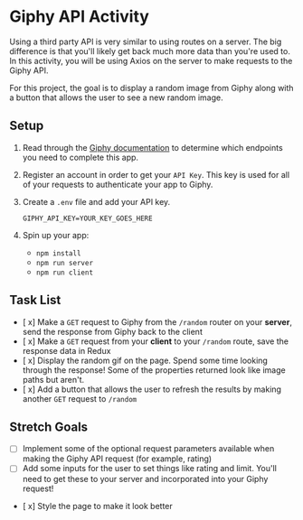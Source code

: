 # Giphy API Activity

Using a third party API is very similar to using routes on a server. The big difference is that you'll likely get back much more data than you're used to. In this activity, you will be using Axios on the server to make requests to the Giphy API.

For this project, the goal is to display a random image from Giphy along with a button that allows the user to see a new random image.

## Setup

1. Read through the [Giphy documentation](https://developers.giphy.com/) to determine which endpoints you need to complete this app.

2. Register an account in order to get your `API Key`. This key is used for all of your requests to authenticate your app to Giphy.

3. Create a `.env` file and add your API key.

    `GIPHY_API_KEY=YOUR_KEY_GOES_HERE`

4. Spin up your app:

    - `npm install`
    - `npm run server`
    - `npm run client`

## Task List

- [ x] Make a `GET` request to Giphy from the `/random` router on your **server**, send the response from Giphy back to the client
- [ x] Make a `GET` request from your **client** to your `/random` route, save the response data in Redux
- [ x] Display the random gif on the page. Spend some time looking through the response! Some of the properties returned look like image paths but aren't.
- [ x] Add a button that allows the user to refresh the results by making another `GET` request to `/random`

## Stretch Goals

- [ ] Implement some of the optional request parameters available when making the Giphy API request (for example, rating)
- [ ] Add some inputs for the user to set things like rating and limit. You'll need to get these to your server and incorporated into your Giphy request!
- [ x] Style the page to make it look better
